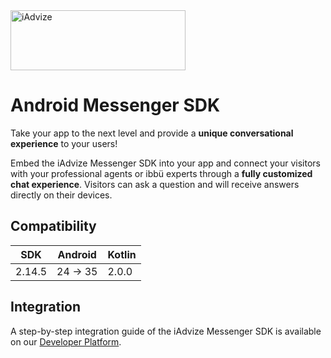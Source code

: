<img src="https://user-images.githubusercontent.com/17723986/47799626-f3982700-dd2a-11e8-983c-77d1a3ed7f53.png" width="280" height="96" alt="iAdvize">

# Android Messenger SDK

Take your app to the next level and provide a **unique conversational experience** to your users!

Embed the iAdvize Messenger SDK into your app and connect your visitors with your professional
agents or ibbü experts through a **fully customized chat experience**. Visitors can ask a question
and will receive answers directly on their devices.

## Compatibility

| SDK    | Android  | Kotlin |
|--------|----------|--------|
| 2.14.5 | 24 -> 35 | 2.0.0  |

## Integration

A step-by-step integration guide of the iAdvize Messenger SDK is available on
our [Developer Platform](https://developers.iadvize.com/documentation/mobile-sdk).
